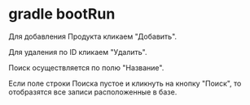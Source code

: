 # gradle bootRun

Для добавления Продукта кликаем "Добавить".

Для удаления по ID кликаем "Удалить".

Поиск осуществляется по полю "Название".

Если поле строки Поиска пустое и кликнуть на кнопку "Поиск", то отобразятся все записи расположенные в базе.
